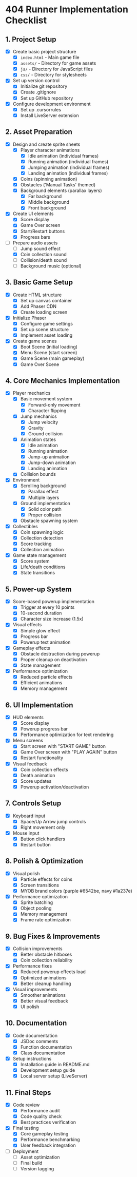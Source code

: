 # 404 Runner Implementation Checklist

## 1. Project Setup
- [x] Create basic project structure
  - [x] `index.html` - Main game file
  - [x] `assets/` - Directory for game assets
  - [x] `js/` - Directory for JavaScript files
  - [x] `css/` - Directory for stylesheets
- [x] Set up version control
  - [x] Initialize git repository
  - [x] Create .gitignore
  - [x] Set up GitHub repository
- [x] Configure development environment
  - [x] Set up .cursorrules
  - [x] Install LiveServer extension

## 2. Asset Preparation
- [x] Design and create sprite sheets
  - [x] Player character animations
    - [x] Idle animation (individual frames)
    - [x] Running animation (individual frames)
    - [x] Jumping animation (individual frames)
    - [x] Landing animation (individual frames)
  - [x] Coins (spinning animation)
  - [x] Obstacles ('Manual Tasks' themed)
  - [x] Background elements (parallax layers)
    - [x] Far background
    - [x] Middle background
    - [x] Front background
- [x] Create UI elements
  - [x] Score display
  - [x] Game Over screen
  - [x] Start/Restart buttons
  - [x] Progress bars
- [ ] Prepare audio assets
  - [ ] Jump sound effect
  - [x] Coin collection sound
  - [ ] Collision/death sound
  - [ ] Background music (optional)

## 3. Basic Game Setup
- [x] Create HTML structure
  - [x] Set up canvas container
  - [x] Add Phaser CDN
  - [x] Create loading screen
- [x] Initialize Phaser
  - [x] Configure game settings
  - [x] Set up scene structure
  - [x] Implement asset loading
- [x] Create game scenes
  - [x] Boot Scene (initial loading)
  - [x] Menu Scene (start screen)
  - [x] Game Scene (main gameplay)
  - [x] Game Over Scene

## 4. Core Mechanics Implementation
- [x] Player mechanics
  - [x] Basic movement system
    - [x] Forward-only movement
    - [x] Character flipping
  - [x] Jump mechanics
    - [x] Jump velocity
    - [x] Gravity
    - [x] Ground collision
  - [x] Animation states
    - [x] Idle animation
    - [x] Running animation
    - [x] Jump-up animation
    - [x] Jump-down animation
    - [x] Landing animation
  - [x] Collision bounds
- [x] Environment
  - [x] Scrolling background
    - [x] Parallax effect
    - [x] Multiple layers
  - [x] Ground implementation
    - [x] Solid color path
    - [x] Proper collision
  - [x] Obstacle spawning system
- [x] Collectibles
  - [x] Coin spawning logic
  - [x] Collection detection
  - [x] Score tracking
  - [x] Collection animation
- [x] Game state management
  - [x] Score system
  - [x] Life/death conditions
  - [x] State transitions

## 5. Power-up System
- [x] Score-based powerup implementation
  - [x] Trigger at every 10 points
  - [x] 10-second duration
  - [x] Character size increase (1.5x)
- [x] Visual effects
  - [x] Simple glow effect
  - [x] Progress bar
  - [x] Powerup text animation
- [x] Gameplay effects
  - [x] Obstacle destruction during powerup
  - [x] Proper cleanup on deactivation
  - [x] State management
- [x] Performance optimization
  - [x] Reduced particle effects
  - [x] Efficient animations
  - [x] Memory management

## 6. UI Implementation
- [x] HUD elements
  - [x] Score display
  - [x] Powerup progress bar
  - [x] Performance optimization for text rendering
- [x] Menu screens
  - [x] Start screen with "START GAME" button
  - [x] Game Over screen with "PLAY AGAIN" button
  - [x] Restart functionality
- [x] Visual feedback
  - [x] Coin collection effects
  - [x] Death animation
  - [x] Score updates
  - [x] Powerup activation/deactivation

## 7. Controls Setup
- [x] Keyboard input
  - [x] Space/Up Arrow jump controls
  - [x] Right movement only
- [x] Mouse input
  - [x] Button click handlers
  - [x] Restart button

## 8. Polish & Optimization
- [x] Visual polish
  - [x] Particle effects for coins
  - [x] Screen transitions
  - [x] MYOB brand colors (purple #6542be, navy #1a237e)
- [x] Performance optimization
  - [x] Sprite batching
  - [x] Object pooling
  - [x] Memory management
  - [x] Frame rate optimization

## 9. Bug Fixes & Improvements
- [x] Collision improvements
  - [x] Better obstacle hitboxes
  - [x] Coin collection reliability
- [x] Performance fixes
  - [x] Reduced powerup effects load
  - [x] Optimized animations
  - [x] Better cleanup handling
- [x] Visual improvements
  - [x] Smoother animations
  - [x] Better visual feedback
  - [x] UI polish

## 10. Documentation
- [x] Code documentation
  - [x] JSDoc comments
  - [x] Function documentation
  - [x] Class documentation
- [x] Setup instructions
  - [x] Installation guide in README.md
  - [x] Development setup guide
  - [x] Local server setup (LiveServer)

## 11. Final Steps
- [x] Code review
  - [x] Performance audit
  - [x] Code quality check
  - [x] Best practices verification
- [x] Final testing
  - [x] Core gameplay testing
  - [x] Performance benchmarking
  - [x] User feedback integration
- [ ] Deployment
  - [ ] Asset optimization
  - [ ] Final build
  - [ ] Version tagging 